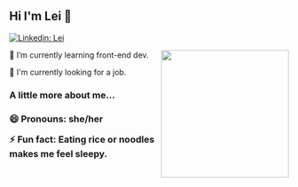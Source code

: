 <h2> Hi I'm Lei 👋</h2>

[![Linkedin: Lei](https://img.shields.io/badge/-Lei-blue?style=flat-square&logo=Linkedin&logoColor=white&link=https://www.linkedin.com/in/lei-huang-663990195/)](https://www.linkedin.com/in/lei-huang-663990195/)

<img align='right' src="https://media.giphy.com/media/fuJPZBIIqzbt1kAYVc/giphy.gif" width="230">

<p>🌱 I’m currently learning front-end dev.</p>
<p>🔭 I'm currently looking for a job.</p>

<h3> A little more about me...<h3>

<p>😄 Pronouns: she/her</p>
<p>⚡ Fun fact: Eating rice or noodles makes me feel sleepy.</p>
<!--
**leihuang96/leihuang96** is a ✨ _special_ ✨ repository because its `README.md` (this file) appears on your GitHub profile.

Here are some ideas to get you started:

-  I’m currently working on ...
-  ...
- 👯 I’m looking to collaborate on ...
- 🤔 I’m looking for help with ...
- 💬 Ask me about ...
-  ...
-  ...
-  ...
-->
